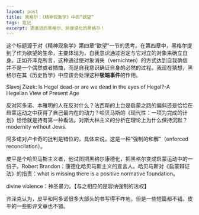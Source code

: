 ```yaml
---
layout: post
title: 黑格尔：《精神现象学》中的“欲望”
tags: 笔记
excerpt: 更激进的黑格尔、非康德化的黑格尔！
---
```


 

这个标题源于对《精神现象学》第四章“欲望”一节的思考。在第四章中，黑格尔提到了作为欲望的生命，主要体现为，自我意识通过否定与它对立的对象来确立自身。正如齐泽克所言，这种通过使对象消失（vernichten）的方式达到自我确信并不是一个偶然或者插曲，而是自我意识确证自身的必然的过程。我现在猜想，黑格尔在其《历史哲学》中应该会处理这种**极端事件**的作用。

Slavoj Zizek: Is Hegel dead-or are we dead in the eyes of Hegel?-A Hegelian View of Present Age

反对阿多诺、本雅明的人在反对什么？法西斯的上台是启蒙之路的偏斜还是恰恰在启蒙运动之中获得了自己最内在的动力？哈贝马斯的《现代性：一项为完成的计划》恰恰就是持有第一种看法。对斯大林主义的分析在理论上为什么保持沉默？modernity without Jews.

阿多诺对卢卡奇的批判是错位的，具体来说，这是一种“强制的和解”（enforced reconcilation）。

皮平是个哈贝马斯主义者，他试图把黑格尔康德化，把黑格尔变成启蒙运动中的一份子。Robert Brandon：康德化哈贝马斯主义的宣言人。哈贝马斯对《启蒙辩证法》的指责：what is missing there is a positive normative foundation。

divine violence：神圣暴力。【与之相应的是容纳强制的法权】

齐泽克认为，皮平和阿多诺很多大部头的书写得不咋地，但是一些短篇都不错。皮平的一些影评文章也不错。



